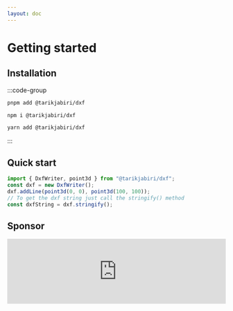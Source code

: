 ```yaml
---
layout: doc
---
```


# Getting started

## Installation

:::code-group
```sh [pnpm]
pnpm add @tarikjabiri/dxf
```
```sh [npm]
npm i @tarikjabiri/dxf
```
```sh [yarn]
yarn add @tarikjabiri/dxf
```
:::

## Quick start

```js
import { DxfWriter, point3d } from "@tarikjabiri/dxf";
const dxf = new DxfWriter();
dxf.addLine(point3d(0, 0), point3d(100, 100));
// To get the dxf string just call the stringify() method
const dxfString = dxf.stringify();
```
## Sponsor

<iframe src="https://github.com/sponsors/dxfjs/card" title="Sponsor dxfjs" style="border: 0; width: 100%"></iframe>

